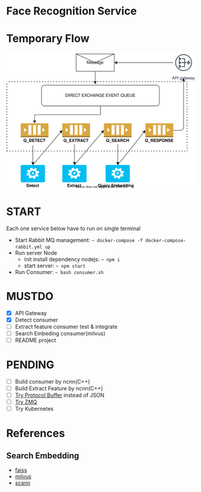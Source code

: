 # Face Recognition Service

# Temporary Flow
![FLOW](https://github.com/docongminh/face-recognition-microservice/blob/master/images/flow_temp.svg)

# START
Each one service below have to run on single terminal
  * Start Rabbit MQ management: 
       `~ docker-compose -f docker-compose-rabbit.yml up`
  * Run server Node
      * init install dependency nodejs: 
          `~ npm i`
      * start server: 
          `~ npm start`
  * Run Consumer: 
      `~ bash consumer.sh`
# MUSTDO
  - [x] API Gateway
  - [x] Detect consumer
  - [ ] Extract feature consumer test & integrate
  - [ ] Search Embeding consumer(milvus)
  - [ ] README project

# PENDING
  - [ ] Build consumer by ncnn(C++)
  - [ ] Build Extract Feature by ncnn(C++)
  - [ ] [Try Protocol Buffer](https://developers.google.com/protocol-buffers) instead of JSON
  - [ ] [Try ZMQ](https://zeromq.org/)
  - [ ] Try Kubernetes

# References
## Search Embedding
  - [faiss](https://github.com/facebookresearch/faiss)
  - [milvus](https://github.com/milvus-io/milvus)
  - [scann](https://github.com/google-research/google-research/tree/master/scann)
